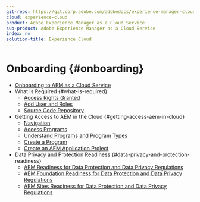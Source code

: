 ```yaml
---
git-repo: https://git.corp.adobe.com/adobedocs/experience-manager-cloud-service.en
cloud: experience-cloud
product: Adobe Experience Manager as a Cloud Service
sub-product: Adobe Experience Manager as a Cloud Service
index: no
solution-title: Experience Cloud
---
```


# Onboarding {#onboarding}

+ [Onboarding to AEM as a Cloud Service](home.md)
+ What is Required {#what-is-required}
  + [Access Rights Granted](/help/onboarding/what-is-required/access-rights-granted.md)
  + [Add User and Roles](/help/onboarding/what-is-required/add-users-roles.md)
  + [Source Code Repository](/help/onboarding/what-is-required/source-code-repository.md)    
+ Getting Access to AEM in the Cloud {#getting-access-aem-in-cloud}
  + [Navigation](/help/onboarding/getting-access-to-aem-in-cloud/navigation.md)
  + [Access Programs](/help/onboarding/getting-access-to-aem-in-cloud/first-time-login.md)
  + [Understand Programs and Program Types](/help/onboarding/getting-access-to-aem-in-cloud/understand-program-types.md)
  + [Create a Program](/help/onboarding/getting-access-to-aem-in-cloud/creating-a-program.md)
  + [Create an AEM Application Project](/help/onboarding/getting-access-to-aem-in-cloud/creating-aem-application-project.md)
+ Data Privacy and Protection Readiness {#data-privacy-and-protection-readiness}
  + [AEM Readiness for Data Protection and Data Privacy Regulations](/help/onboarding/data-privacy-and-protection-readiness/data-protection-and-privacy.md)
  + [AEM Foundation Readiness for Data Protection and Data Privacy Regulations](/help/onboarding/data-privacy-and-protection-readiness/data-protection-and-privacy-foundation.md)
  + [AEM Sites Readiness for Data Protection and Data Privacy Regulations](/help/onboarding/data-privacy-and-protection-readiness/data-protection-and-privacy-sites.md)